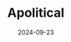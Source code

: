 ---  
layout: startup_page  
title: "Apolitical"  
id: "apolitical.co"  
permalink: "/apoliticalapolitical.co09232024/"  
website: "https://apolitical.co/"  
funding_round: "Grant"  
funding_amount: "$2M"  
investors: "Bezos Earth Fund"  
about: "Apolitical is a global online learning platform and community for public servants. It provides training and resources to equip government workers with the skills needed to address climate change effectively. The platform offers courses and communities of practice, partnering with governments and leading institutions."  
markets: "Climate Tech, EdTech, Government Training, Government, Internet, Politics"  
hq: "London, England, United Kingdom"  
founded_year: "2015"  
linkedin: "https://www.linkedin.com/company/apolitical"  
twitter: "https://www.twitter.com/apoliticalco"  
instagram: ""  
facebook: "https://www.facebook.com/apoliticalco/"  
crunchbase: "https://www.crunchbase.com/organization/apolitical"  
pitchbook: ""  

date_display: "23-Sep-2024"  
date: "2024-09-23"

# SEO Optimization  
meta_title: "Apolitical - Grant Funding ($2M)"  
meta_description: "Apolitical, Apolitical is a global online learning platform and community for public servants. It provides training and resources to equip government workers with..."  
meta_keywords: "Apolitical, Climate Tech, EdTech, Government Training, Government, Internet, Politics, Grant funding"  
canonical_url: "https://startup.projectstartups.com/apoliticalapolitical.co09232024/"  
---